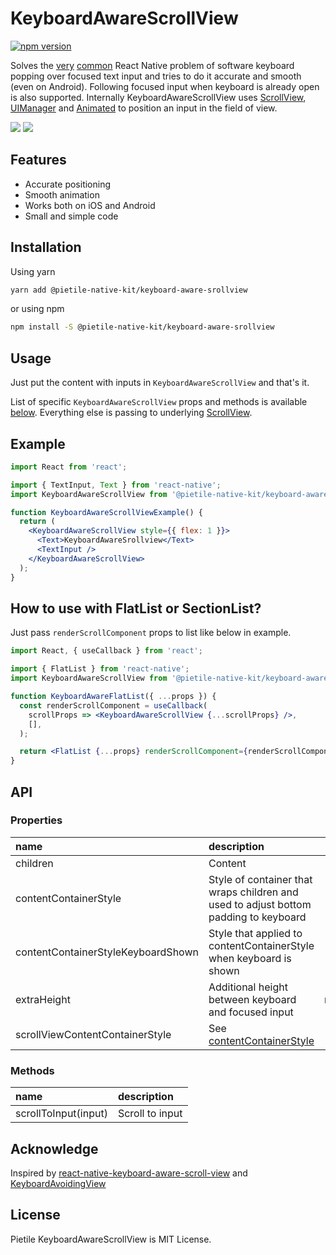 # KeyboardAwareScrollView

[![npm version](https://badgen.net/npm/v/@pietile-native-kit/keyboard-aware-srollview?color=56C838)](https://www.npmjs.com/package/@pietile-native-kit/keyboard-aware-srollview)

Solves the [very](https://github.com/react-native-community/discussions-and-proposals/issues/64#issuecomment-445054585) [common](https://www.reddit.com/r/reactnative/comments/azuy4v/were_the_react_native_team_aua/eiaa8vs/)
React Native problem of software keyboard popping over focused text input and tries to do it accurate and smooth (even on Android).
Following focused input when keyboard is already open is also supported. Internally KeyboardAwareScrollView uses
[ScrollView](https://facebook.github.io/react-native/docs/scrollview),
[UIManager](https://facebook.github.io/react-native/docs/direct-manipulation#other-native-methods) and
[Animated](https://facebook.github.io/react-native/docs/animations) to position an input in the field of view.

<p float="left">
  <img src="https://media.giphy.com/media/d5eJhlxTCzuchBFCie/giphy.gif" />
  <img src="https://media.giphy.com/media/eKUWRMD1S4C3AajBpe/giphy.gif" />
</p>

## Features

- Accurate positioning
- Smooth animation
- Works both on iOS and Android
- Small and simple code

## Installation

Using yarn

```bash
yarn add @pietile-native-kit/keyboard-aware-srollview
```

or using npm

```bash
npm install -S @pietile-native-kit/keyboard-aware-srollview
```

## Usage

Just put the content with inputs in `KeyboardAwareScrollView` and that's it.

List of specific `KeyboardAwareScrollView` props and methods is available [below](#api).
Everything else is passing to underlying [ScrollView](https://facebook.github.io/react-native/docs/scrollview).

## Example

```jsx
import React from 'react';

import { TextInput, Text } from 'react-native';
import KeyboardAwareScrollView from '@pietile-native-kit/keyboard-aware-srollview';

function KeyboardAwareScrollViewExample() {
  return (
    <KeyboardAwareScrollView style={{ flex: 1 }}>
      <Text>KeyboardAwareSrollview</Text>
      <TextInput />
    </KeyboardAwareScrollView>
  );
}
```

## How to use with FlatList or SectionList?

Just pass `renderScrollComponent` props to list like below in example.

```jsx
import React, { useCallback } from 'react';

import { FlatList } from 'react-native';
import KeyboardAwareScrollView from '@pietile-native-kit/keyboard-aware-srollview';

function KeyboardAwareFlatList({ ...props }) {
  const renderScrollComponent = useCallback(
    scrollProps => <KeyboardAwareScrollView {...scrollProps} />,
    [],
  );

  return <FlatList {...props} renderScrollComponent={renderScrollComponent} />;
}
```

## API

### Properties

| name                               | description                                                                                                |   type | default |
| :--------------------------------- | :--------------------------------------------------------------------------------------------------------- | -----: | :------ |
| children                           | Content                                                                                                    |   Node | -       |
| contentContainerStyle              | Style of container that wraps children and used to adjust bottom padding to keyboard                       |  style | -       |
| contentContainerStyleKeyboardShown | Style that applied to contentContainerStyle when keyboard is shown                                         |  style | -       |
| extraHeight                        | Additional height between keyboard and focused input                                                       | number | 24      |
| scrollViewContentContainerStyle    | See [contentContainerStyle](https://facebook.github.io/react-native/docs/scrollview#contentcontainerstyle) |  style | -       |

### Methods

| name                 | description     |
| :------------------- | :-------------- |
| scrollToInput(input) | Scroll to input |

## Acknowledge

Inspired by [react-native-keyboard-aware-scroll-view](https://github.com/APSL/react-native-keyboard-aware-scroll-view) and [KeyboardAvoidingView](https://facebook.github.io/react-native/docs/keyboardavoidingview)

## License

Pietile KeyboardAwareScrollView is MIT License.
